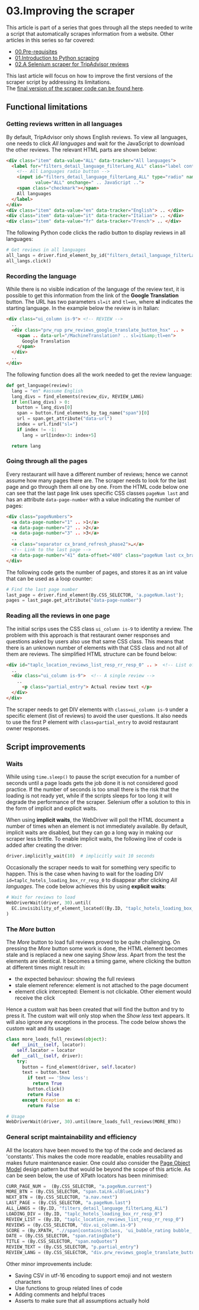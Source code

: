 # 03.Improving the scraper

This article is part of a series that goes through all the steps needed to write a script that automatically scrapes information from a website. Other articles in this series so far covered:

*  [00.Pre-requisites](00.Pre-requisites.md)
*  [01.Introduction to Python scraping](01.PythonScraping.md)
*  [02.A Selenium scraper for TripAdvisor reviews](02.ScrapingTripAdvisor.md)

This last article will focus on how to improve the first versions of the scraper script by addressing its limitations.  
The [final version of the scraper code can be found here](code/scraper.py).

## Functional limitations

### Getting reviews written in all languages
By default, TripAdvisor only shows English reviews. To view all languages, one needs to click _All languages_ and wait for the JavaScript to download the other reviews. The relevant HTML parts are shown below:

```html
<div class="item" data-value="ALL" data-tracker="All languages">
  <label for="filters_detail_language_filterLang_ALL" class="label container cx_brand_refresh_phase2">
    <!-- All Languages radio button -->
    <input id="filters_detail_language_filterLang_ALL" type="radio" name="filters_detail_language_filterLang_0" 
           value="ALL" onchange=" .. JavaScript ..">
    <span class="checkmark"></span>
    All languages
  </label>
</div>
<div class="item" data-value="en" data-tracker="English"> .. </div>
<div class="item" data-value="it" data-tracker="Italian"> .. </div>
<div class="item" data-value="fr" data-tracker="French"> .. </div>
```

The following Python code clicks the radio button to display reviews in all languages:

```python
# Get reviews in all languages
all_langs = driver.find_element_by_id("filters_detail_language_filterLang_ALL")
all_langs.click()
```
### Recording the language
While there is no visible indication of the language of the review text, it is possible to get this information from the link of the **Google Translation** button. The URL has two parameters ```sl=it``` and ```tl=en```, where **sl** indicates the starting language. In the example below the review is in Italian:

```html
<div class="ui_column is-9"> <!-- REVIEW -->
  ..
  <div class="prw_rup prw_reviews_google_translate_button_hsx" .. >
    <span .. data-url="/MachineTranslation? .. sl=it&amp;tl=en">
      Google Translation
    </span>
  </div>
  ..
</div>
```

The following function does all the work needed to get the review language:

```python
def get_language(review):
  lang = "en" #assume English
  lang_divs = find_elements(review_div, REVIEW_LANG)
  if len(lang_divs) > 0:
    button = lang_divs[0]
    span = button.find_elements_by_tag_name("span")[0]
    url = span.get_attribute("data-url")
    index = url.find("sl=")
    if index != -1:
      lang = url[index+3: index+5]

  return lang
```

### Going through all the pages
Every restaurant will have a different number of reviews; hence we cannot assume how many pages there are. The scraper needs to look for the last page and go through them all one by one. From the HTML code below one can see that the last page link uses specific CSS classes ```pageNum last``` and has an attribute ```data-page-number``` with a value indicating the number of pages:

```html
<div class="pageNumbers">
  <a data-page-number="1" .. >1</a>
  <a data-page-number="2" .. >2</a>
  <a data-page-number="3" .. >3</a>
  ..
  <a class="separator cx_brand_refresh_phase2">…</a>
  <!-- Link to the last page -->
  <a data-page-number="41" data-offset="400" class="pageNum last cx_brand_refresh_phase2" .. >41</a>
</div>
```

The following code gets the number of pages, and stores it as an int value that can be used as a loop counter:

```python
# Find the last page number
last_page = driver.find_element(By.CSS_SELECTOR, 'a.pageNum.last');
pages = last_page.get_attribute("data-page-number")
```

### Reading all the reviews in one page

The initial scrips uses the CSS class ```ui_column is-9``` to identity a review. The problem with this approach is that restaurant owner responses and questions asked by users also use that same CSS class. This means that there is an unknown number of elements with that CSS class and not all of them are reviews. The simplified HTML structure can be found below:

```html
<div id="taplc_location_reviews_list_resp_rr_resp_0" .. >  <!-- List of reviews -->
  .. 
  <div class="ui_column is-9">  <!-- A single review -->
    ..
      <p class="partial_entry"> Actual review text </p>
  </div>
</div>
```

The scraper needs to get DIV elements with ```class=ui_column is-9``` under a specific element (list of reviews) to avoid the user questions. It also needs to use the first P element with ```class=partial_entry``` to avoid restaurant owner responses.
## Script improvements

### Waits
While using ```time.sleep()``` to pause the script execution for a number of seconds until a page loads gets the job done it is not considered good practice. If the number of seconds is too small there is the risk that the loading is not ready yet, while if the scripts sleeps for too long it will degrade the performance of the scraper. Selenium offer a solution to this in the form of implicit and explicit waits.

When using **implicit waits**, the WebDriver will poll the HTML document a number of times when an element is not immediately available. By default, implicit waits are disabled, but they can go a long way in making our scraper less brittle. To enable implicit waits, the following line of code is added after creating the driver:

```python
driver.implicitly_wait(10)  # implicitly wait 10 seconds
```

Occasionally the scraper needs to wait for something very specific to happen. This is the case when having to wait for the loading DIV ```id=taplc_hotels_loading_box_rr_resp_0``` to disappear after clicking _All languages_. The code below achieves this by using **explicit waits**:

```python
# Wait for reviews to load
WebDriverWait(driver, 30).until(
  EC.invisibility_of_element_located((By.ID, "taplc_hotels_loading_box_rr_resp_0"))
)
```

### The _More_ button

The _More_ button to load full reviews proved to be quite challenging. On pressing the _More_ button some work is done, the HTML element becomes stale and is replaced a new one saying _Show less_. Apart from the test the elements are identical. It becomes a timing game, where clicking the button at different times might result in:

* the expected behaviour: showing the full reviews
* stale element reference: element is not attached to the page document
* element click intercepted: Element is not clickable. Other element would receive the click

Hence a custom wait has been created that will find the button and try to press it. The custom wait will only stop when the _Show less_ text appears. It will also ignore any exceptions in the process. The code below shows the custom wait and its usage:

``` python
class more_loads_full_reviews(object):
  def __init__(self, locator):
    self.locator = locator
  def __call__(self, driver):
    try:
      button = find_element(driver, self.locator)
      text = button.text
        if text == 'Show less':
          return True
        button.click()
        return False
      except Exception as e:
        return False

# Usage
WebDriverWait(driver, 30).until(more_loads_full_reviews(MORE_BTN))
```

### General script maintainability and efficiency

All the locators have been moved to the top of the code and declared as 'constants'. This makes the code more readable, enables reusability and makes future maintenance easier. One could also consider the [Page Object Model](https://selenium-python.readthedocs.io/page-objects.html) design pattern but that would be beyond the scope of this article. As can be seen below, the use of XPath locators has been minimised:

```python
CURR_PAGE_NUM =  (By.CSS_SELECTOR, "a.pageNum.current")
MORE_BTN = (By.CSS_SELECTOR, "span.taLnk.ulBlueLinks")
NEXT_BTN = (By.CSS_SELECTOR, "a.nav.next")
LAST_PAGE = (By.CSS_SELECTOR, "a.pageNum.last")
ALL_LANGS = (By.ID, "filters_detail_language_filterLang_ALL")
LOADING_DIV = (By.ID, "taplc_hotels_loading_box_rr_resp_0")
REVIEW_LIST = (By.ID, "taplc_location_reviews_list_resp_rr_resp_0")
REVIEWS = (By.CSS_SELECTOR, "div.ui_column.is-9")
SCORE = (By.XPATH, ".//span[contains(@class, 'ui_bubble_rating bubble_')]")
DATE = (By.CSS_SELECTOR, "span.ratingDate")
TITLE = (By.CSS_SELECTOR, "span.noQuotes")
REVIEW_TEXT = (By.CSS_SELECTOR, "p.partial_entry")
REVIEW_LANG = (By.CSS_SELECTOR, "div.prw_reviews_google_translate_button_hsx")
```

Other minor improvements include:

* Saving CSV in utf-16 encoding to support emoji and not western characters
* Use functions to group related lines of code
* Adding comments and helpful traces
* Asserts to make sure that all assumptions actually hold
